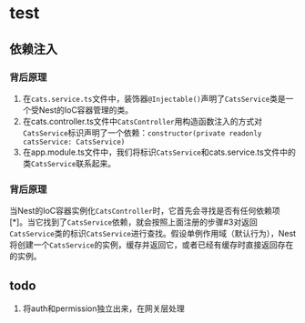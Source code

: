 # test

## 依赖注入

### 背后原理

1. 在`cats.service.ts`文件中，装饰器`@Injectable()`声明了`CatsService`类是一个受Nest的IoC容器管理的类。
2. 在cats.controller.ts文件中`CatsController`用构造函数注入的方式对`CatsService`标识声明了一个依赖：`constructor(private readonly catsService: CatsService)`
3. 在app.module.ts文件中，我们将标识`CatsService`和cats.service.ts文件中的类`CatsService`联系起来。

### 背后原理

当Nest的IoC容器实例化`CatsController`时，它首先会寻找是否有任何依赖项[*]。当它找到了`CatsService`依赖，就会按照上面注册的步骤#3对返回`CatsService`类的标识`CatsService`进行查找。假设单例作用域（默认行为），Nest将创建一个`CatsService`的实例，缓存并返回它，或者已经有缓存时直接返回存在的实例。

## todo

1. 将auth和permission独立出来，在网关层处理
